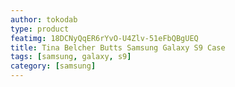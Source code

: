 ```yaml
---
author: tokodab
type: product
featimg: 18DCNyQqER6rYvO-U4Zlv-51eFbQBgUEQ
title: Tina Belcher Butts Samsung Galaxy S9 Case
tags: [samsung, galaxy, s9]
category: [samsung]
---
```

